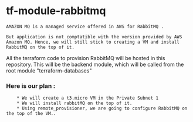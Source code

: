 # tf-module-rabbitmq

```
AMAZON MQ is a managed service offered in AWS for RabbitMQ .

But application is not comptatible with the version provided by AWS Amazon MQ. Hence, we will still stick to creating a VM and install RabbitMQ on the top of it.

```

All the terraform code to provision RabbitMQ will be hosted in this repository.
This will be the backend module, which will be called from the root module "terraform-databases"

### Here is our plan :

```
    * We will create a t3.micro VM in the Private Subnet 1 
    * We will install rabbitMQ on the top of it.
    * Using remote_provisioner, we are going to configure RabbitMQ on the top of the VM..
```